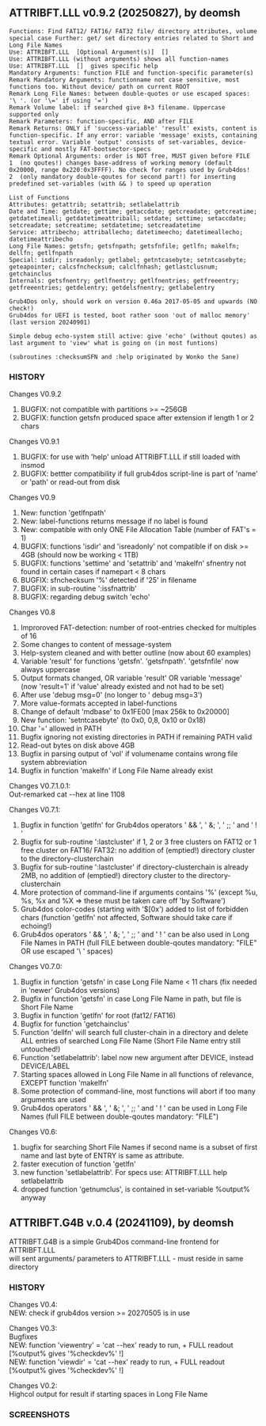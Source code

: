 ## ATTRIBFT.LLL v0.9.2 (20250827), by deomsh
<pre><code>Functions: Find FAT12/ FAT16/ FAT32 file/ directory attributes, volume special case Further: get/ set directory entries related to Short and Long File Names
Use: ATTRIBFT.LLL <function> [Optional Argument(s)] <FILE> [<parameter(s)>]
Use: ATTRIBFT.LLL (without arguments) shows all function-names
Use: ATTRIBFT.LLL <help> [<function-name>] <help function> gives specific help
Mandatory Arguments: function FILE and function-specific parameter(s)
Remark Mandatory Arguments: functionname not case sensitive, most functions too. Without device/ path on current ROOT
Remark Long File Names: between double-quotes or use escaped spaces: '\ '. (or '\=' if using '=')
Remark Volume label: if searched give 8+3 filename. Uppercase supported only
Remark Parameters: function-specific, AND after FILE
Remark Returns: ONLY if 'success-variable' 'result' exists, content is function-specific. If any error: variable 'message' exists, containing textual error. Variable 'output' consists of set-variables, device-specific and mostly FAT-bootsector-specs
Remark Optional Arguments: order is NOT free, MUST given before FILE
1 <mdbase=N-sectors> (no qoutes!) changes base-address of working memory (default 0x20000, range 0x220:0x3FFFF). No check for ranges used by Grub4dos!
2 <input="%output%"> (only mandatory double-qoutes for second part!) for inserting predefined set-variables (with && ) to speed up operation

List of Functions
Attributes: getattrib; setattrib; setlabelattrib
Date and Time: getdate; gettime; getaccdate; getcreadate; getcreatime; getdatetimeall; getdatetimeattriball; setdate; settime; setaccdate; setcreadate; setcreatime; setdatetime; setcreadatetime
Service: attribecho; attriballecho; datetimeecho; datetimeallecho; datetimeattribecho
Long File Names: getsfn; getsfnpath; getsfnfile; getlfn; makelfn; dellfn; getlfnpath
Special: isdir; isreadonly; getlabel; getntcasebyte; setntcasebyte; geteapointer; calcsfnchecksum; calclfnhash; getlastclusnum; getchainclus
Internals: getsfnentry; getlfnentry; getlfnentries; getfreeentry; getfreeentries; getdelentry; getdelsfnentry; getlabelentry

Grub4Dos only, should work on version 0.46a 2017-05-05 and upwards (NO check!)
Grub4dos for UEFI is tested, boot rather soon 'out of malloc memory' (last version 20240901)

Simple debug echo-system still active: give 'echo' (without qoutes) as last argument to 'view' what is going on (in most funtions)

(subroutines :checksumSFN and :help originated by Wonko the Sane)</code></pre>    

### HISTORY  
Changes V0.9.2  
1) BUGFIX: not compatible with partitions >= ~256GB  
2) BUGFIX: function getsfn produced space after extension if length 1 or 2 chars  

Changes V0.9.1  
1) BUGFIX: for use with 'help' unload ATTRIBFT.LLL if still loaded with insmod  
2) BUGFIX: bettter compatibility if full grub4dos script-line is part of 'name' or 'path' or read-out from disk  

Changes V0.9  
1) New: function 'getlfnpath'  
2) New: label-functions returns message if no label is found  
3) New: compatible with only ONE File Allocation Table (number of FAT's = 1)  
4) BUGFIX: functions 'isdir' and 'isreadonly' not compatible if on disk >= 4GB (should now be working < 1TB)  
5) BUGFIX: functions 'settime' and 'setattrib' and 'makelfn' sfnentry not found in certain cases if namepart < 8 chars  
6) BUGFIX: sfnchecksum '%' detected if '25' in filename  
7) BUGFIX: in sub-routine ':issfnattrib'  
8) BUGFIX: regarding debug switch 'echo'  

Changes V0.8  
1) Improroved FAT-detection: number of root-entries checked for multiples of 16  
2) Some changes to content of message-system  
3) Help-system cleaned and with better outline (now about 60 examples)  
4) Variable 'result' for functions 'getsfn'. 'getsfnpath'. 'getsfnfile' now always uppercase  
5) Output formats changed, OR variable 'result' OR variable 'message' (now 'result=1' if 'value' already existed and not had to be set)  
6) After use 'debug msg=0' (no longer to ' debug msg=3')  
7) More value-formats accepted in label-functions  
8) Change of default 'mdbase' to 0x1FE00 [max 256k to 0x20000]  
9) New function: 'setntcasebyte' (to 0x0, 0,8, 0x10 or 0x18)  
10) Char '=' allowed in PATH  
11) Bugfix ignoring not existing directories in PATH if remaining PATH valid  
12) Read-out bytes on disk above 4GB  
13) Bugfix in parsing output of 'vol' if volumename contains wrong file system abbreviation  
14) Bugfix in function 'makelfn' if Long File Name already exist  

Changes V0.7.1.0.1:  
Out-remarked cat --hex at line 1108  

Changes V0.7.1:  
1) Bugfix in function 'getlfn' for Grub4dos operators ' && ', ' &; ', ' ;; ' and ' ! '  
2) Bugfix for sub-routine ':lastcluster' if 1, 2 or 3 free clusters on FAT12 or 1 free cluster on FAT16/ FAT32: no addition of (emptied!) directory cluster to the directory-clusterchain  
3) Bugfix for sub-routine ':lastcluster' if directory-clusterchain is already 2MB, no addition of (emptied!) directory cluster to the directory-clusterchain  
4) More protection of command-line if arguments contains '%' (except %u, %s, %x and %X => these must be taken care off 'by Software')  
5) Grub4dos color-codes (starting with '$[0x') added to list of forbidden chars (function 'getlfn' not affected, Software should take care if echoing!)  
6) Grub4dos operators ' && ', ' &; ', ' ;; ' and ' ! ' can be also used in Long File Names in PATH (full FILE between double-qoutes mandatory: "FILE" OR use escaped '\ ' spaces)  

Changes V0.7.0:  
1) Bugfix in function 'getsfn' in case Long File Name < 11 chars (fix needed in 'newer' Grub4dos versions)  
2) Bugfix in function 'getsfn' in case Long File Name in path, but file is Short File Name  
3) Bugfix in function 'getlfn' for root (fat12/ FAT16)  
4) Bugfix for function 'getchainclus'  
5) Function 'dellfn' will search full cluster-chain in a directory and delete ALL entries of searched Long File Name (Short File Name entry still untouched!)  
6) Function 'setlabelattrib': label now new argument after DEVICE, instead DEVICE/LABEL  
7) Starting spaces allowed in Long File Name in all functions of relevance, EXCEPT function 'makelfn'  
8) Some protection of command-line, most functions will abort if too many arguments are used  
9) Grub4dos operators ' && ', ' &; ', ' ;; ' and ' ! ' can be used in Long File Names (full FILE between double-qoutes mandatory: "FILE")  

Changes V0.6:  
1) bugfix for searching Short File Names if second name is a subset of first name and last byte of ENTRY is same as attribute.  
2) faster execution of function 'getlfn'  
3) new function 'setlabelattrib'. For specs use: ATTRIBFT.LLL help setlabelattrib  
4) dropped function 'getnumclus', is contained in set-variable %output% anyway  


## ATTRIBFT.G4B v.0.4 (20241109), by deomsh
ATTRIBFT.G4B is a simple Grub4Dos command-line frontend for ATTRIBFT.LLL  
will sent arguments/ parameters to ATTRIBFT.LLL - must reside in same directory  

### HISTORY  
Changes V0.4:  
NEW: check if grub4dos version >= 20270505 is in use  

Changes V0.3:  
Bugfixes  
NEW: function 'viewentry' = 'cat --hex' ready to run, + FULL readout [%output% gives '%checkdev%' !]  
NEW: function 'viewdir' = 'cat --hex' ready to run, + FULL readout [%output% gives '%checkdev%' !]  

Changes V0.2:  
Highcol output for result if starting spaces in Long File Name  

### SCREENSHOTS
